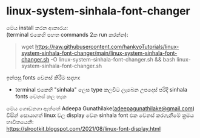 # linux-system-sinhala-font-changer

මෙය install කරන ආකාරය:<br>
  (terminal එකෙහි පහත commands 2ක run කරන්න):
  > wget https://raw.githubusercontent.com/hankyoTutorials/linux-system-sinhala-font-changer/main/linux-system-sinhala-font-changer.sh -O linux-system-sinhala-font-changer.sh && bash linux-system-sinhala-font-changer.sh
  
ඉන්පසු fonts වෙනස් කිරීම සදහා:
 *  terminal එකෙහි "sinhala" ලෙස type කලවිට ලැබෙන උපදෙස් පරිදි sinhala fonts වෙනස් කල හැක

මෙය ගොඩනගා ඇත්තේ Adeepa Gunathilake(adeepagunathilake@gmail.com) විසින් සොයාගත් linux වල display වෙන sinhala font එක වෙනස් කරගැනීමේ ක්‍රමය භාවිතයෙනි:<br/>
 https://slrootkit.blogspot.com/2021/08/linux-font-display.html
